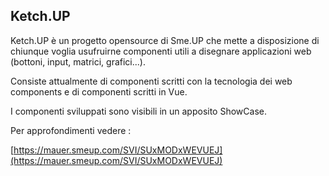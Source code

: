 ## Ketch.UP

Ketch.UP è un progetto opensource di Sme.UP che mette a disposizione di chiunque voglia usufruirne componenti utili a disegnare applicazioni web (bottoni, input, matrici, grafici...).

Consiste attualmente di componenti scritti con la tecnologia dei web components e di componenti scritti in Vue.

I componenti sviluppati sono visibili in un apposito ShowCase.

Per approfondimenti vedere : 

[https://mauer.smeup.com/SVI/SUxMODxWEVUEJ](https://mauer.smeup.com/SVI/SUxMODxWEVUEJ)
